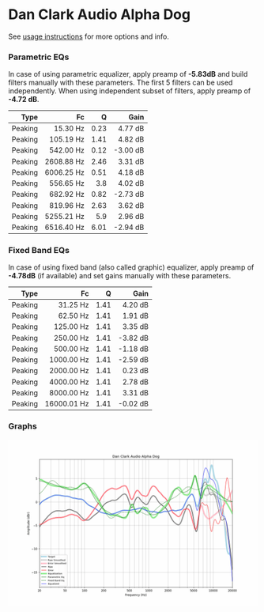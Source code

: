 # Dan Clark Audio Alpha Dog
See [usage instructions](https://github.com/jaakkopasanen/AutoEq#usage) for more options and info.

### Parametric EQs
In case of using parametric equalizer, apply preamp of **-5.83dB** and build filters manually
with these parameters. The first 5 filters can be used independently.
When using independent subset of filters, apply preamp of **-4.72 dB**.

| Type    | Fc         |    Q | Gain     |
|--------:|-----------:|-----:|---------:|
| Peaking | 15.30 Hz   | 0.23 | 4.77 dB  |
| Peaking | 105.19 Hz  | 1.41 | 4.82 dB  |
| Peaking | 542.00 Hz  | 0.12 | -3.00 dB |
| Peaking | 2608.88 Hz | 2.46 | 3.31 dB  |
| Peaking | 6006.25 Hz | 0.51 | 4.18 dB  |
| Peaking | 556.65 Hz  | 3.8  | 4.02 dB  |
| Peaking | 682.92 Hz  | 0.82 | -2.73 dB |
| Peaking | 819.96 Hz  | 2.63 | 3.62 dB  |
| Peaking | 5255.21 Hz | 5.9  | 2.96 dB  |
| Peaking | 6516.40 Hz | 6.01 | -2.94 dB |

### Fixed Band EQs
In case of using fixed band (also called graphic) equalizer, apply preamp of **-4.78dB**
(if available) and set gains manually with these parameters.

| Type    | Fc          |    Q | Gain     |
|--------:|------------:|-----:|---------:|
| Peaking | 31.25 Hz    | 1.41 | 4.20 dB  |
| Peaking | 62.50 Hz    | 1.41 | 1.91 dB  |
| Peaking | 125.00 Hz   | 1.41 | 3.35 dB  |
| Peaking | 250.00 Hz   | 1.41 | -3.82 dB |
| Peaking | 500.00 Hz   | 1.41 | -1.18 dB |
| Peaking | 1000.00 Hz  | 1.41 | -2.59 dB |
| Peaking | 2000.00 Hz  | 1.41 | 0.23 dB  |
| Peaking | 4000.00 Hz  | 1.41 | 2.78 dB  |
| Peaking | 8000.00 Hz  | 1.41 | 3.31 dB  |
| Peaking | 16000.01 Hz | 1.41 | -0.02 dB |

### Graphs
![](./Dan%20Clark%20Audio%20Alpha%20Dog.png)